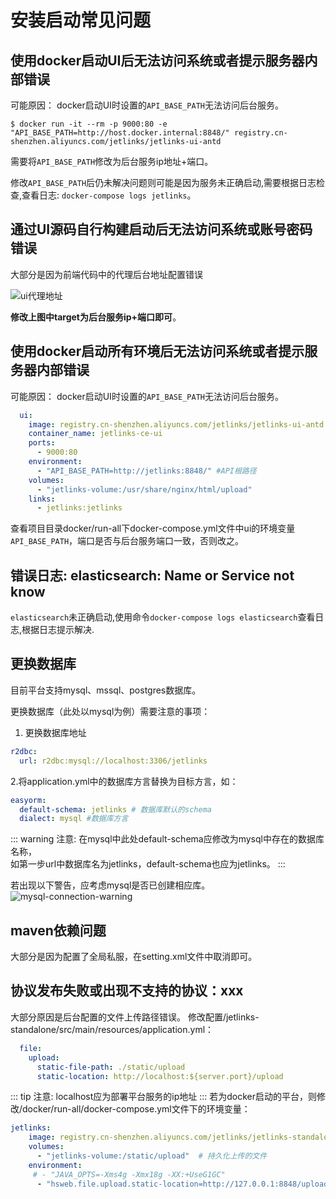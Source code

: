 # 安装启动常见问题

## 使用docker启动UI后无法访问系统或者提示服务器内部错误

可能原因： docker启动UI时设置的`API_BASE_PATH`无法访问后台服务。  
```shell script
$ docker run -it --rm -p 9000:80 -e "API_BASE_PATH=http://host.docker.internal:8848/" registry.cn-shenzhen.aliyuncs.com/jetlinks/jetlinks-ui-antd
```
需要将`API_BASE_PATH`修改为后台服务ip地址+端口。    

修改`API_BASE_PATH`后仍未解决问题则可能是因为服务未正确启动,需要根据日志检查,查看日志: `docker-compose logs jetlinks`。  

## 通过UI源码自行构建启动后无法访问系统或账号密码错误 

大部分是因为前端代码中的代理后台地址配置错误  

![ui代理地址](images/ui-api.png)  

**修改上图中target为后台服务ip+端口即可**。  

## 使用docker启动所有环境后无法访问系统或者提示服务器内部错误
可能原因： docker启动UI时设置的`API_BASE_PATH`无法访问后台服务。
```yaml
  ui:
    image: registry.cn-shenzhen.aliyuncs.com/jetlinks/jetlinks-ui-antd:1.1.1-RELEASE
    container_name: jetlinks-ce-ui
    ports:
      - 9000:80
    environment:
      - "API_BASE_PATH=http://jetlinks:8848/" #API根路径
    volumes:
      - "jetlinks-volume:/usr/share/nginx/html/upload"
    links:
      - jetlinks:jetlinks
```
查看项目目录docker/run-all下docker-compose.yml文件中ui的环境变量`API_BASE_PATH`，端口是否与后台服务端口一致，否则改之。  
## 错误日志: elasticsearch: Name or Service not know

`elasticsearch`未正确启动,使用命令`docker-compose logs elasticsearch`查看日志,根据日志提示解决.

## 更换数据库

目前平台支持mysql、mssql、postgres数据库。

更换数据库（此处以mysql为例）需要注意的事项：  

1. 更换数据库地址  
```yaml
r2dbc:
  url: r2dbc:mysql://localhost:3306/jetlinks
```

2.将application.yml中的数据库方言替换为目标方言，如：  

```yaml
easyorm:
  default-schema: jetlinks # 数据库默认的schema
  dialect: mysql #数据库方言
```
::: warning 注意:
在mysql中此处default-schema应修改为mysql中存在的数据库名称，  
如第一步url中数据库名为jetlinks，default-schema也应为jetlinks。
:::

若出现以下警告，应考虑mysql是否已创建相应库。  
![mysql-connection-warning](images/mysql-connection-warning.png)  

## maven依赖问题
大部分是因为配置了全局私服，在setting.xml文件中取消即可。  

## 协议发布失败或出现不支持的协议：xxx

大部分原因是后台配置的文件上传路径错误。
修改配置/jetlinks-standalone/src/main/resources/application.yml：  
```yaml
  file:
    upload:
      static-file-path: ./static/upload
      static-location: http://localhost:${server.port}/upload
```
::: tip 注意:
localhost应为部署平台服务的ip地址
::: 
若为docker启动的平台，则修改/docker/run-all/docker-compose.yml文件下的环境变量：  
```yaml
jetlinks:
    image: registry.cn-shenzhen.aliyuncs.com/jetlinks/jetlinks-standalone:1.0-SNAPSHOT
    volumes:
      - "jetlinks-volume:/static/upload"  # 持久化上传的文件
    environment:
     # - "JAVA_OPTS=-Xms4g -Xmx18g -XX:+UseG1GC"
      - "hsweb.file.upload.static-location=http://127.0.0.1:8848/upload"  #上传的静态文件访问根地址,为ui的地址.
```